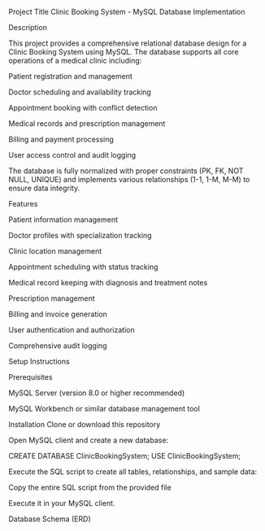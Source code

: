 Project Title
Clinic Booking System - MySQL Database Implementation

Description

This project provides a comprehensive relational database design for a Clinic Booking System using MySQL. The database supports all core operations of a medical clinic including:

Patient registration and management


Doctor scheduling and availability tracking


Appointment booking with conflict detection


Medical records and prescription management


Billing and payment processing


User access control and audit logging


The database is fully normalized with proper constraints (PK, FK, NOT NULL, UNIQUE) and implements various relationships (1-1, 1-M, M-M) to ensure data integrity.

Features

Patient information management


Doctor profiles with specialization tracking


Clinic location management


Appointment scheduling with status tracking


Medical record keeping with diagnosis and treatment notes


Prescription management


Billing and invoice generation


User authentication and authorization


Comprehensive audit logging


Setup Instructions

Prerequisites

MySQL Server (version 8.0 or higher recommended)


MySQL Workbench or similar database management tool

Installation
Clone or download this repository

Open MySQL client and create a new database:

CREATE DATABASE ClinicBookingSystem;
USE ClinicBookingSystem;

Execute the SQL script to create all tables, relationships, and sample data:


Copy the entire SQL script from the provided file


Execute it in your MySQL client.

Database Schema (ERD)
